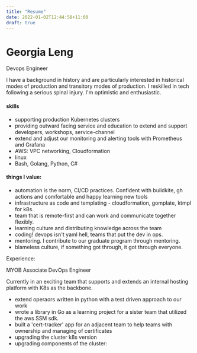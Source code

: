 ```yaml
---
title: "Resume"
date: 2022-01-02T12:44:58+11:00
draft: true
---
```


# Georgia Leng 

Devops Engineer 

I have a background in history and are particularly interested in historical modes of production and transitory modes of production. I reskilled in tech following a serious spinal injury. I'm optimistic and enthusiastic. 

#### skills
- supporting production Kubernetes clusters
- providing outward facing service and education to extend and support developers, workshops, service-channel 
- extend and adjust our monitoring and alerting tools with Prometheus and Grafana 
- AWS: VPC networking, Cloudformation 
- linux
- Bash, Golang, Python, C#

#### things I value:

- automation is the norm, CI/CD practices. Confident with buildkite, gh actions and comfortable and happy learning new tools
- infrastructure as code and templating - cloudformation, gomplate, ktmpl for k8s. 
- team that is remote-first and can work and communicate together flexibly.
- learning culture and distributing knowledge across the team
- coding! devops isn't yaml hell, teams that put the dev in ops. 
- mentoring. I contribute to our graduate program through mentoring. 
- blameless culture, if something got through, it got through everyone.

Experience:

MYOB Associate DevOps Engineer

Currently in an exciting team that supports and extends an internal hosting platform with K8s as the backbone.

 - extend operaors written in python with a test driven approach to our work
 - wrote a library in Go as a learning project for a sister team that utilized the aws SSM sdk.
- built a 'cert-tracker' app for an adjacent team to help teams with ownership and managing of certificates
- upgrading the cluster k8s version
- upgrading components of the cluster: 
